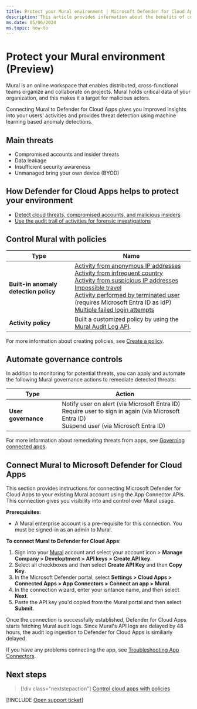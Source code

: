 ```yaml
---
title: Protect your Mural environment | Microsoft Defender for Cloud Apps
description: This article provides information about the benefits of connecting your Mural app to Defender for Cloud Apps using the API connector for visibility and control over use.
ms.date: 05/06/2024
ms.topic: how-to
---
```


# Protect your Mural environment (Preview)

Mural is an online workspace that enables distributed, cross-functional teams organize and collaborate on projects. Mural holds critical data of your organization, and this makes it a target for malicious actors.

Connecting Mural to Defender for Cloud Apps gives you improved insights into your users' activities and provides threat detection using machine learning based anomaly detections.

## Main threats

- Compromised accounts and insider threats
- Data leakage
- Insufficient security awareness
- Unmanaged bring your own device (BYOD)

## How Defender for Cloud Apps helps to protect your environment

- [Detect cloud threats, compromised accounts, and malicious insiders](best-practices.md#detect-cloud-threats-compromised-accounts-malicious-insiders-and-ransomware)
- [Use the audit trail of activities for forensic investigations](best-practices.md#use-the-audit-trail-of-activities-for-forensic-investigations)

## Control Mural with policies

| **Type**                           | **Name**                                                     |
| ---------------------------------- | ------------------------------------------------------------ |
| **Built-in  anomaly detection policy** | [Activity from   anonymous IP addresses](anomaly-detection-policy.md#activity-from-anonymous-ip-addresses)  <br /> [Activity from   infrequent country](anomaly-detection-policy.md#activity-from-infrequent-country) <br /> [Activity from   suspicious IP addresses](anomaly-detection-policy.md#activity-from-suspicious-ip-addresses)  <br /> [Impossible travel](anomaly-detection-policy.md#impossible-travel)  <br /> [Activity   performed by terminated user](anomaly-detection-policy.md#activity-performed-by-terminated-user) (requires Microsoft Entra ID as IdP)   <br />[Multiple failed   login attempts](anomaly-detection-policy.md#multiple-failed-login-attempts)  <br /> |
| **Activity  policy**                   | Built a customized policy by using the [Mural Audit Log API](https://support.mural.co/s/article/audit-logs).  |

<!--check xrefs -->
For more information about creating policies, see [Create a policy](control-cloud-apps-with-policies.md#create-a-policy).

## Automate governance controls

In addition to monitoring for potential threats, you can apply and automate the following Mural governance actions to remediate detected threats:

| **Type**        | **Action**                                                   |
| --------------- | ------------------------------------------------------------ |
| **User governance** | Notify user on  alert (via Microsoft Entra ID)<br />  Require user to sign in again (via Microsoft Entra ID)   <br /> Suspend user (via Microsoft Entra ID) |

For more information about remediating threats from apps, see [Governing connected apps](governance-actions.md).

## Connect Mural to Microsoft Defender for Cloud Apps

This section provides instructions for connecting Microsoft Defender for Cloud Apps to your existing Mural account using the App Connector APIs. This connection gives you visibility into and control over Mural usage. 

**Prerequisites**:

- A Mural enterprise account is a pre-requisite for this connection. You must be signed-in as an admin to Mural.

**To connect Mural to Defender for Cloud Apps**:

1.	Sign into your [Mural](https://app.mural.co/) account and select your account icon > **Manage Company > Developtment > API keys > Create API key**.
1.	Select all checkboxes and then select **Create API Key** and then **Copy Key**.
1.	In the Microsoft Defender portal, select **Settings > Cloud Apps > Connected Apps > App Connectors > Connect an app > Mural**.
1.	In the connection wizard, enter your isntance name, and then select **Next**.
1.	Paste the API key you'd copied from the Mural portal and then select **Submit**.

Once the connection is successfully established, Defender for Cloud Apps starts fetching Mural audit logs. Since Mural's API logs are delayed by 48 hours, the audit log ingestion to Defender for Cloud Apps is similiarly delayed.

If you have any problems connecting the app, see [Troubleshooting App Connectors](/defender-cloud-apps/troubleshooting-api-connectors-using-error-messages).

## Next steps

> [!div class="nextstepaction"]
> [Control cloud apps with policies](control-cloud-apps-with-policies.md)


[!INCLUDE [Open support ticket](includes/support.md)]
